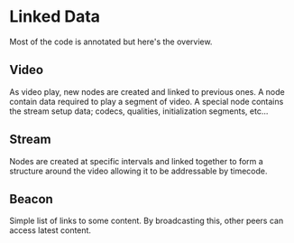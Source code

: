 # Linked Data
Most of the code is annotated but here's the overview.
## Video
As video play, new nodes are created and linked to previous ones. A node contain data required to play a segment of video. A special node contains the stream setup data; codecs, qualities, initialization segments, etc...
## Stream
Nodes are created at specific intervals and linked together to form a structure around the video allowing it to be addressable by timecode.
## Beacon
Simple list of links to some content. By broadcasting this, other peers can access latest content.